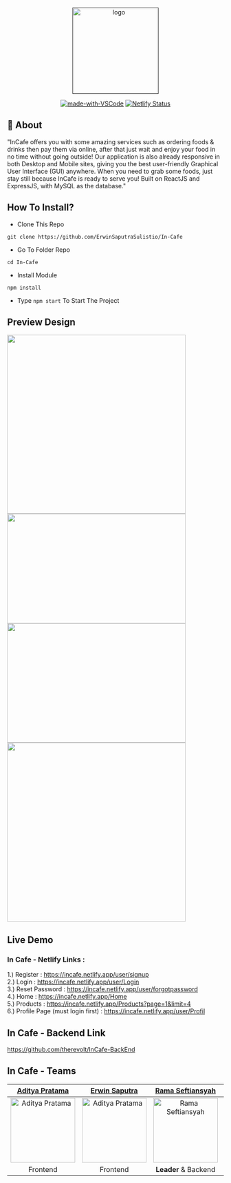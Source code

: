 <p align="center">
  <a href="" rel="noopener">
 <img height=200px src="https://i.ibb.co/ypgfdYR/Blue-and-Yellow-Buffet-Restaurant-Logo.png" alt="logo"></a>
</p>
<div align="center">
  
[![made-with-VSCode](https://img.shields.io/badge/Made%20for-VSCode-1f425f.svg)](https://code.visualstudio.com/)
[![Netlify Status](https://api.netlify.com/api/v1/badges/3e5e5f0e-297c-4bbe-85d7-12793c76f338/deploy-status)](https://incafe.netlify.app/)   
</div>

## :monocle_face: About  
  "InCafe offers you with some amazing services such as ordering foods & drinks then pay them via online, after that just wait and enjoy your food in no time without going outside! Our application is also already responsive in both Desktop and Mobile sites, giving you the best user-friendly Graphical User Interface (GUI) anywhere. When you need to grab some foods, just stay still because InCafe is ready to serve you! Built on ReactJS and ExpressJS, with MySQL as the database."

## How To Install?
- Clone This Repo
```
git clone https://github.com/ErwinSaputraSulistio/In-Cafe
```
- Go To Folder Repo
```
cd In-Cafe
```
- Install Module
```
npm install
```
- Type ``` npm start ``` To Start The Project

## Preview Design
  <span>
	  <img width="415" src="https://user-images.githubusercontent.com/77045083/116245936-b2661e00-a793-11eb-84ca-1401ade1bec4.png">
	  <img width="415" height="254" src="https://user-images.githubusercontent.com/77045083/116245971-bb56ef80-a793-11eb-9b90-56ce9a273465.png">
	  <img width="415" height="277" src="https://user-images.githubusercontent.com/66661143/119781334-172ca980-bef5-11eb-976c-7e52b2a2c8a3.jpg">
	  <img width="415" src="https://user-images.githubusercontent.com/77045083/116245993-bf830d00-a793-11eb-8131-338bb7aa8f9d.png">
  </span>

## Live Demo
### In Cafe - Netlify Links :  
1.) Register : https://incafe.netlify.app/user/signup  
2.) Login : https://incafe.netlify.app/user/Login  
3.) Reset Password : https://incafe.netlify.app/user/forgotpassword  
4.) Home : https://incafe.netlify.app/Home  
5.) Products : https://incafe.netlify.app/Products?page=1&limit=4  
6.) Profile Page (must login first) : https://incafe.netlify.app/user/Profil  

## In Cafe - Backend Link
https://github.com/therevolt/InCafe-BackEnd  

## In Cafe - Teams
[Aditya Pratama](https://github.com/heatclift77) | [Erwin Saputra](https://github.com/ErwinSaputraSulistio) | [Rama Seftiansyah](https://github.com/therevolt) | [Wisnu Prasetio](https://github.com/prasetioad)
:-: | :-: | :-: | :-:
<img src="https://avatars.githubusercontent.com/u/73774501?v=4" alt="Aditya Pratama" width="150"/> | <img src="https://avatars.githubusercontent.com/u/77045083?v=4" alt="Aditya Pratama" width="150"/> | <img src="https://avatars.githubusercontent.com/u/58101157?v=4" alt="Rama Seftiansyah" width="150"/> | <img src="https://avatars.githubusercontent.com/u/66661143?v=4" alt="Wisnu Prasetio" width="150"/>
Frontend | Frontend | <b>Leader</b> & Backend | Backend

